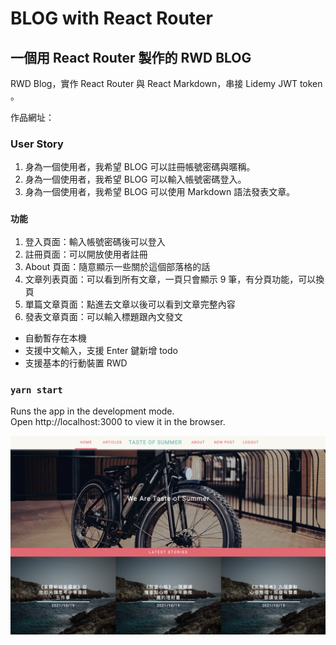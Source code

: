 # BLOG with React Router
## 一個用 React Router 製作的 RWD BLOG
RWD Blog，實作 React Router 與 React Markdown，串接 Lidemy JWT token 。

作品網址：

### User Story
1. 身為一個使用者，我希望 BLOG 可以註冊帳號密碼與暱稱。
2. 身為一個使用者，我希望 BLOG 可以輸入帳號密碼登入。
3. 身為一個使用者，我希望 BLOG 可以使用 Markdown 語法發表文章。


### `功能`

1. 登入頁面：輸入帳號密碼後可以登入
2. 註冊頁面：可以開放使用者註冊
3. About 頁面：隨意顯示一些關於這個部落格的話
4. 文章列表頁面：可以看到所有文章，一頁只會顯示 9 筆，有分頁功能，可以換頁
5. 單篇文章頁面：點進去文章以後可以看到文章完整內容
6. 發表文章頁面：可以輸入標題跟內文發文


- 自動暫存在本機
- 支援中文輸入，支援 Enter 鍵新增 todo 
- 支援基本的行動裝置 RWD


### `yarn start`

Runs the app in the development mode.\
Open http://localhost:3000 to view it in the browser.

<img src="./public/react-blog.png" width="534">